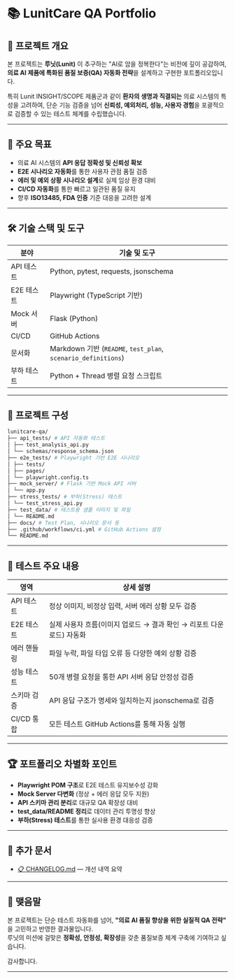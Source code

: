 # 📚 LunitCare QA Portfolio

## 🏥 프로젝트 개요

본 프로젝트는 **루닛(Lunit)** 이 추구하는 "AI로 암을 정복한다"는 비전에 깊이 공감하여,  
**의료 AI 제품에 특화된 품질 보증(QA) 자동화 전략**을 설계하고 구현한 포트폴리오입니다.

특히 Lunit INSIGHT/SCOPE 제품군과 같이 **환자의 생명과 직결되는** 의료 시스템의 특성을 고려하여,
단순 기능 검증을 넘어 **신뢰성, 예외처리, 성능, 사용자 경험**을 포괄적으로 검증할 수 있는 테스트 체계를 수립했습니다.

---

## 🎯 주요 목표

- 의료 AI 시스템의 **API 응답 정확성 및 신뢰성 확보**
- **E2E 시나리오 자동화**를 통한 사용자 관점 품질 검증
- **에러 및 예외 상황 시나리오 설계**로 실제 임상 환경 대비
- **CI/CD 자동화**를 통한 빠르고 일관된 품질 유지
- 향후 **ISO13485, FDA 인증** 기준 대응을 고려한 설계

---

## 🛠️ 기술 스택 및 도구

| 분야 | 기술 및 도구 |
|------|-------------|
| API 테스트 | Python, pytest, requests, jsonschema |
| E2E 테스트 | Playwright (TypeScript 기반) |
| Mock 서버 | Flask (Python) |
| CI/CD | GitHub Actions |
| 문서화 | Markdown 기반 (`README`, `test_plan`, `scenario_definitions`) |
| 부하 테스트 | Python + Thread 병렬 요청 스크립트 |

---

## 📁 프로젝트 구성
```bash
lunitcare-qa/ 
├── api_tests/ # API 자동화 테스트 
│ ├── test_analysis_api.py 
│ └── schemas/response_schema.json 
├── e2e_tests/ # Playwright 기반 E2E 시나리오 
│ ├── tests/ 
│ ├── pages/ 
│ └── playwright.config.ts 
├── mock_server/ # Flask 기반 Mock API 서버 
│ └── app.py 
├── stress_tests/ # 부하(Stress) 테스트 
│ └── test_stress_api.py 
├── test_data/ # 테스트용 샘플 이미지 및 파일 
│ └── README.md 
├── docs/ # Test Plan, 시나리오 문서 등 
├── .github/workflows/ci.yml # GitHub Actions 설정 
└── README.md
```
---

## 🧪 테스트 주요 내용

| 영역 | 상세 설명 |
|------|-----------|
| API 테스트 | 정상 이미지, 비정상 입력, 서버 에러 상황 모두 검증 |
| E2E 테스트 | 실제 사용자 흐름(이미지 업로드 → 결과 확인 → 리포트 다운로드) 자동화 |
| 에러 핸들링 | 파일 누락, 파일 타입 오류 등 다양한 예외 상황 검증 |
| 성능 테스트 | 50개 병렬 요청을 통한 API 서버 응답 안정성 검증 |
| 스키마 검증 | API 응답 구조가 명세와 일치하는지 jsonschema로 검증 |
| CI/CD 통합 | 모든 테스트 GitHub Actions를 통해 자동 실행 |

---

## 🏆 포트폴리오 차별화 포인트

- **Playwright POM 구조**로 E2E 테스트 유지보수성 강화
- **Mock Server 다변화** (정상 + 에러 응답 모두 지원)
- **API 스키마 관리 분리**로 대규모 QA 확장성 대비
- **test_data/README 정리**로 데이터 관리 투명성 향상
- **부하(Stress) 테스트**를 통한 실사용 환경 대응성 검증

---

## 📌 추가 문서

- [📋 CHANGELOG.md](./CHANGELOG.md) — 개선 내역 요약

---

## 🙌 맺음말

본 프로젝트는 단순 테스트 자동화를 넘어, **"의료 AI 품질 향상을 위한 실질적 QA 전략"** 을 고민하고 반영한 결과물입니다.  
루닛의 미션에 걸맞은 **정확성, 안정성, 확장성**을 갖춘 품질보증 체계 구축에 기여하고 싶습니다.

감사합니다.

---

